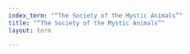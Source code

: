 ```yaml
---
index_term: "“The Society of the Mystic Animals”"
title: "“The Society of the Mystic Animals”"
layout: term

---
```

